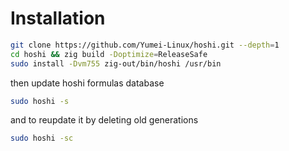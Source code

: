 # Installation

```sh
git clone https://github.com/Yumei-Linux/hoshi.git --depth=1
cd hoshi && zig build -Doptimize=ReleaseSafe
sudo install -Dvm755 zig-out/bin/hoshi /usr/bin
```

then update hoshi formulas database

```sh
sudo hoshi -s
```

and to reupdate it by deleting old generations

```sh
sudo hoshi -sc
```
